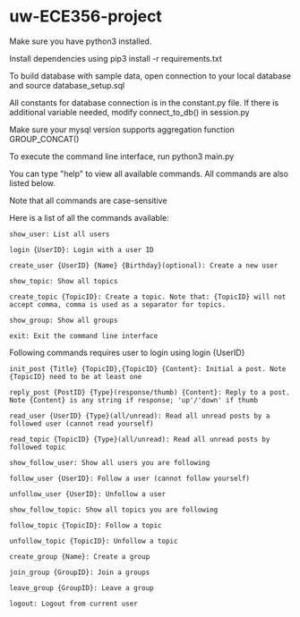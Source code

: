 # uw-ECE356-project

Make sure you have python3 installed.

Install dependencies using pip3 install -r requirements.txt

To build database with sample data, open connection to your local database and source database_setup.sql

All constants for database connection is in the constant.py file. If there is additional variable needed, modify connect_to_db() in session.py

Make sure your mysql version supports aggregation function GROUP_CONCAT()

To execute the command line interface, run python3 main.py




You can type "help" to view all available commands. All commands are also listed below.

Note that all commands are case-sensitive


Here is a list of all the commands available:

    show_user: List all users

    login {UserID}: Login with a user ID

    create_user {UserID} {Name} {Birthday}(optional): Create a new user

    show_topic: Show all topics
    
    create_topic {TopicID}: Create a topic. Note that: {TopicID} will not accept comma, comma is used as a separator for topics.

    show_group: Show all groups

    exit: Exit the command line interface
    

Following commands requires user to login using login {UserID}

    init_post {Title} {TopicID},{TopicID} {Content}: Initial a post. Note {TopicID} need to be at least one

    reply_post {PostID} {Type}(response/thumb) {Content}: Reply to a post. Note {Content} is any string if response; 'up'/'down' if thumb

    read_user {UserID} {Type}(all/unread): Read all unread posts by a followed user (cannot read yourself)

    read_topic {TopicID} {Type}(all/unread): Read all unread posts by followed topic

    show_follow_user: Show all users you are following
    
    follow_user {UserID}: Follow a user (cannot follow yourself)

    unfollow_user {UserID}: Unfollow a user

    show_follow_topic: Show all topics you are following

    follow_topic {TopicID}: Follow a topic

    unfollow_topic {TopicID}: Unfollow a topic

    create_group {Name}: Create a group

    join_group {GroupID}: Join a groups

    leave_group {GroupID}: Leave a group

    logout: Logout from current user

